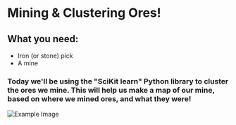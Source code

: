 # Mining & Clustering Ores!

## What you need:

- Iron (or stone) pick
- A mine

### Today we'll be using the "SciKit learn" Python library to cluster the ores we mine. This will help us make a map of our mine, based on where we mined ores, and what they were!

![Example Image](/resources/if-dialog.png)